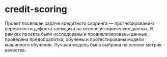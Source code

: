 # credit-scoring
Проект посвящен задаче кредитного скоринга — прогнозированию вероятности дефолта заемщика на основе исторических данных. В рамках проекта были исследованы и проанализированы данные, проведена предобработка, обучены и протестированы модели машинного обучения. Лучшая модель была выбрана на основе метрик качества.

